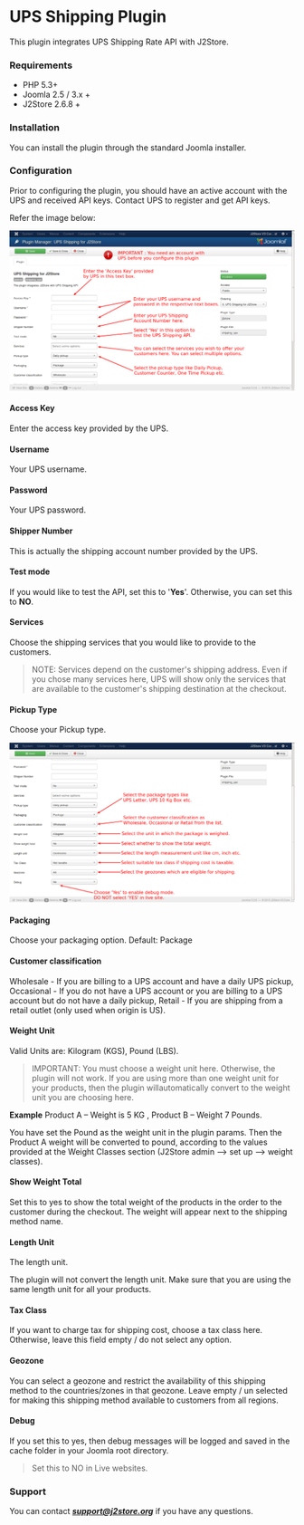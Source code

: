 # UPS Shipping Plugin

This plugin integrates UPS Shipping Rate API with J2Store.

### Requirements
* PHP 5.3+
* Joomla 2.5 / 3.x +
* J2Store 2.6.8 +

### Installation
You can install the plugin through the standard Joomla installer.

### Configuration
Prior to configuring the plugin, you should have an active account with the UPS and received API keys. Contact UPS to register and get API keys.

Refer the image below:

![UPS Shipping Config 1](./assets/images/UPS_shipping_image_1.png)

#### Access Key
Enter the access key provided by the UPS.

#### Username
Your UPS username.

#### Password
Your UPS password.

#### Shipper Number
This is actually the shipping account number provided by the UPS.

#### Test mode
If you would like to test the API, set this to '**Yes**'. Otherwise, you can set this to **NO**.

#### Services
Choose the shipping services that you would like to provide to the customers.

>NOTE: Services depend on the customer's shipping address. Even if you chose many services here, UPS will show only the services that are available to the customer's shipping
destination at the checkout.

#### Pickup Type
Choose your Pickup type.

![UPS Shipping Config 2](./assets/images/UPS_shipping_image_2.png)

#### Packaging
Choose your packaging option. Default: Package

#### Customer classification
Wholesale - If you are billing to a UPS account and have a
daily UPS pickup, Occasional - If you do not have a UPS account or you are billing to a UPS account but do not have a daily pickup, Retail - If you are shipping from a retail outlet (only
used when origin is US).

#### Weight Unit
Valid Units are: Kilogram (KGS), Pound (LBS).

>IMPORTANT: You must choose a weight unit here. Otherwise, the plugin will not work. If you are using more than one weight unit for your products, then the plugin willautomatically convert to the weight unit you are choosing here.

**Example**
Product A – Weight is 5 KG , Product B – Weight 7 Pounds.

You have set the Pound as the weight unit in the plugin params.
Then the Product A weight will be converted to pound, according to the values provided at the Weight Classes section (J2Store admin –> set up –> weight classes).

#### Show Weight Total
Set this to yes to show the total weight of the products in the
order to the customer during the checkout. The weight will appear next to the shipping method name.

#### Length Unit
The length unit.

The plugin will not convert the length unit. Make sure that you are using the same length unit for all your products.

#### Tax Class
If you want to charge tax for shipping cost, choose a tax class here. Otherwise, leave this field empty / do not select any option.

#### Geozone
You can select a geozone and restrict the availability of this shipping method to the countries/zones in that geozone. Leave empty / un selected for making this shipping method available to customers from all regions.

#### Debug
If you set this to yes, then debug messages will be logged and saved in the cache folder in your Joomla root directory.

>Set this to NO in Live websites.

### Support
You can contact ***support@j2store.org*** if you have any questions.